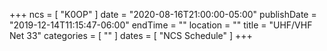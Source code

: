 +++
ncs = [ "K0OP" ]
date = "2020-08-16T21:00:00-05:00"
publishDate = "2019-12-14T11:15:47-06:00"
endTime = ""
location = ""
title = "UHF/VHF Net 33"
categories = [ "" ]
dates = [ "NCS Schedule" ]
+++
